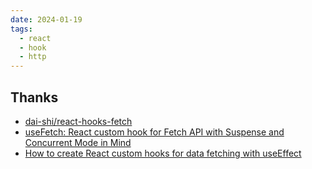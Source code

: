 ```yaml
---
date: 2024-01-19
tags:
  - react
  - hook
  - http
---
```




## Thanks

- [dai-shi/react-hooks-fetch](https://github.com/dai-shi/react-hooks-fetch)
- [useFetch: React custom hook for Fetch API with Suspense and Concurrent Mode in Mind](https://blog.axlight.com/posts/usefetch-react-custom-hook-for-fetch-api-with-suspense-and-concurrent-mode-in-mind/)
- [How to create React custom hooks for data fetching with useEffect](https://blog.axlight.com/posts/how-to-create-react-custom-hooks-for-data-fetching-with-useeffect/)

